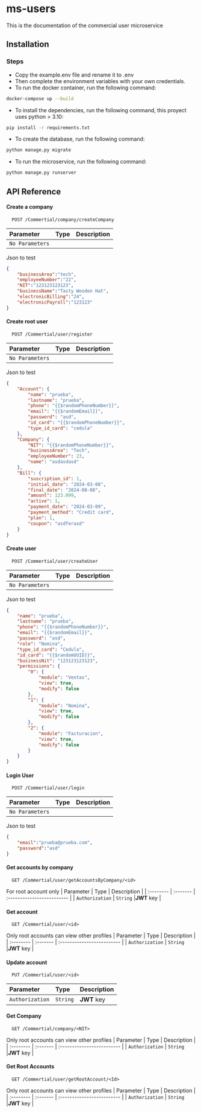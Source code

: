 # ms-users

This is the documentation of the commercial user microservice


## Installation

### Steps
- Copy the example.env file and rename it to .env
- Then complete the environment variables with your own credentials.
- To run the docker container, run the following command:
```bash
docker-compose up --build
```
- To install the dependencies, run the following command, this proyect uses python > 3.10:
```bash
pip install -r requirements.txt
```
- To create the database, run the following command:
```bash
python manage.py migrate
```
- To run the microservice, run the following command:
```bash
python manage.py runserver
```
## API Reference

#### Create a company

```http
  POST /Commertial/company/createCompany
```

| Parameter | Type     | Description                |
| :-------- | :------- | :------------------------- |
| `No Parameters` |  |  |

Json to test

```json
{
    "businessArea":"tech",
    "employeeNumber":"22",
    "NIT":"123123123123",
    "businessName":"Tasty Wooden Hat",
    "electronicBilling":"24",
    "electronicPayroll":"123123"
}
```

#### Create root user
```http
  POST /Commertial/user/register
```

| Parameter | Type     | Description                |
| :-------- | :------- | :------------------------- |
| `No Parameters` |  |  |

Json to test

```json
{
    "Account": {
        "name": "prueba",
        "lastname": "prueba",
        "phone": "{{$randomPhoneNumber}}",
        "email": "{{$randomEmail}}",
        "password": "asd",
        "id_card": "{{$randomPhoneNumber}}",
        "type_id_card": "cedula"
    },
    "Company": {
        "NIT": "{{$randomPhoneNumber}}",
        "businessArea": "Tech",
        "employeeNumber": 23,
        "name": "asdasdasd"
    },
    "Bill": {
        "suscription_id": 1,
        "initial_date": "2024-03-08",
        "final_date": "2024-08-08",
        "amount": 123.099,
        "active": 1,
        "payment_date": "2024-03-09",
        "payment_method": "Credit card",
        "plan": 1,
        "coupon": "asdferasd"
    }
}
```

#### Create user
```http
  POST /Commertial/user/createUser
```

| Parameter | Type     | Description                |
| :-------- | :------- | :------------------------- |
| `No Parameters` |  |  |

Json to test

```json
{
    "name": "prueba",
    "lastname": "prueba",
    "phone": "{{$randomPhoneNumber}}",
    "email": "{{$randomEmail}}",
    "password": "asd",
    "role": "Nomina",
    "type_id_card": "Cedula",
    "id_card": "{{$randomUUID}}",
    "businessNit": "123123123123",
    "permissions": {
        "0": {
            "module": "Ventas",
            "view": true,
            "modify": false
        },
        "1": {
            "module": "Nomina",
            "view": true,
            "modify": false
        },
        "2": {
            "module": "Facturacion",
            "view": true,
            "modify": false
        }
    }
}
```



#### Login User
```http
  POST /Commertial/user/login
```

| Parameter | Type     | Description                |
| :-------- | :------- | :------------------------- |
| `No Parameters` |  |  |

Json to test

```json
{
    "email":"prueba@prueba.com",
    "password":"asd"
}
```

#### Get accounts by company 
```http
  GET /Commertial/user/getAccountsByCompany/<id>
```
For root account only
| Parameter | Type     | Description                |
| :-------- | :------- | :------------------------- |
| `Authorization` | `String` |**JWT** key |


#### Get account 
```http
  GET /Commertial/user/<id>
```
Only root accounts can view other profiles
| Parameter | Type     | Description                |
| :-------- | :------- | :------------------------- |
| `Authorization` | `String` |**JWT** key |


#### Update account 
```http
  PUT /Commertial/user/<id>
```

| Parameter | Type     | Description                |
| :-------- | :------- | :------------------------- |
| `Authorization` | `String` |**JWT** key |


#### Get Company 
```http
  GET /Commertial/company/<NIT>
```
Only root accounts can view other profiles
| Parameter | Type     | Description                |
| :-------- | :------- | :------------------------- |
| `Authorization` | `String` |**JWT** key |

#### Get Root Accounts 
```http
  GET /Commertial/user/getRootAccount/<Id>
```
Only root accounts can view other profiles
| Parameter | Type     | Description                |
| :-------- | :------- | :------------------------- |
| `Authorization` | `String` |**JWT** key |

